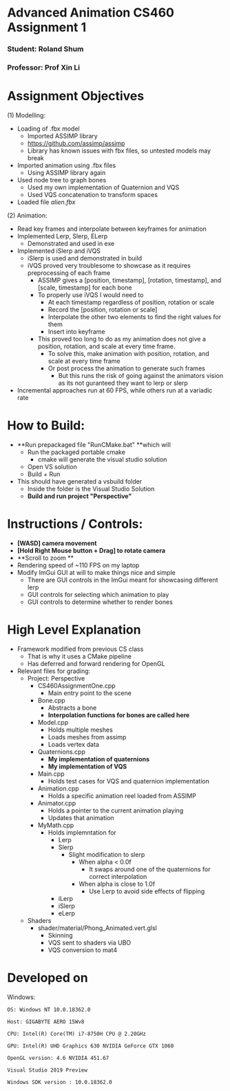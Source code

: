 # Advanced Animation CS460 Assignment 1
### Student: Roland Shum
### Professor: Prof Xin Li

# Assignment Objectives
(1) Modelling:
* Loading of .fbx model 
  * Imported ASSIMP library
  * https://github.com/assimp/assimp
  * Library has known issues with fbx files, so untested models may break
* Imported animation using .fbx files 
  * Using ASSIMP library again
* Used node tree to graph bones
  * Used my own implementation of Quaternion and VQS
  * Used VQS concatenation to transform spaces
* Loaded file *alien.fbx*

(2) Animation:
* Read key frames and interpolate between keyframes for animation
* Implemented Lerp, Slerp, ELerp
  * Demonstrated and used in exe
* Implemented iSlerp and iVQS
  * iSlerp is used and demonstrated in build
  * iVQS proved very troublesome to showcase as it requires preprocessing of each frame 
    * ASSIMP gives a [position, timestamp], [rotation, timestamp], and [scale, timestamp] for each bone
    * To properly use iVQS I would need to
      * At each timestamp regardless of position, rotation or scale
      * Record the [position, rotation or scale]
      * Interpolate the other two elements to find the right values for them
      * Insert into keyframe
    * This proved too long to do as my animation does not give a position, rotation, and scale at every time frame.
      * To solve this, make animation with position, rotation, and scale at every time frame
      * Or post process the animation to generate such frames
        * But this runs the risk of going against the animators vision as its not guranteed they want to lerp or slerp
* Incremental approaches run at 60 FPS, while others run at a variadic rate

# How to Build:
* **Run prepackaged file "RunCMake.bat" **which will 
  * Run the packaged portable cmake
    * cmake will generate the visual studio solution
  * Open VS solution
  * Build + Run
* This should have generated a vsbuild folder
  * Inside the folder is the Visual Studio Solution
  * **Build and run project "Perspective"**

# Instructions / Controls:
* **[WASD] camera movement**
* **[Hold Right Mouse button + Drag] to rotate camera**
* **Scroll to zoom **
* Rendering speed of ~110 FPS on my laptop
* Modify ImGui GUI at will to make things nice and simple
  * There are GUI controls in the ImGui meant for showcasing different lerp
  * GUI controls for selecting which animation to play
  * GUI controls to determine whether to render bones


# High Level Explanation
* Framework modified from previous CS class
  * That is why it uses a CMake pipeline
  * Has deferred and forward rendering for OpenGL
* Relevant files for grading:
  * Project: Perspective
    * CS460AssignmentOne.cpp 
      * Main entry point to the scene
    * Bone.cpp
      * Abstracts a bone 
      * **Interpolation functions for bones are called here**
    * Model.cpp
      * Holds multiple meshes
      * Loads meshes from assimp
      * Loads vertex data
    * Quaternions.cpp
      * **My implementation of quaternions**
      * **My implementation of VQS**
    * Main.cpp
      * Holds test cases for VQS and quaternion implementation
    * Animation.cpp
      * Holds a specific animation reel loaded from ASSIMP
    * Animator.cpp
      * Holds a pointer to the current animation playing
      * Updates that animation 
    * MyMath.cpp
      * Holds implemntation for 
        * Lerp
        * Slerp
          * Slight modification to slerp 
            * When alpha < 0.0f
              * It swaps around one of the quaternions for correct interpolation
            * When alpha is close to 1.0f
              * Use Lerp to avoid side effects of flipping
        * iLerp
        * iSlerp
        * eLerp
  * Shaders
    * shader/material/Phong_Animated.vert.glsl
      * Skinning
      * VQS sent to shaders via UBO
      * VQS conversion to mat4 

# Developed on
Windows:

    OS: Windows NT 10.0.18362.0

    Host: GIGABYTE AERO 15Wv8

    CPU: Intel(R) Core(TM) i7-8750H CPU @ 2.20GHz
          
    GPU: Intel(R) UHD Graphics 630 NVIDIA GeForce GTX 1060

    OpenGL version: 4.6 NVIDIA 451.67

    Visual Studio 2019 Preview 

    Windows SDK version : 10.0.18362.0







